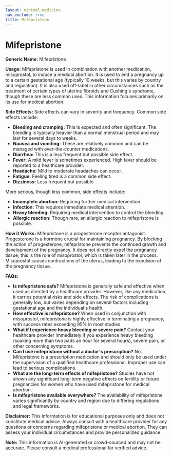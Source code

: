```yaml
---
layout: minimal-medicine
nav_exclude: true
title: Mifepristone
---
```


# Mifepristone

**Generic Name:** Mifepristone

**Usage:** Mifepristone is used in combination with another medication, misoprostol, to induce a medical abortion.  It is used to end a pregnancy up to a certain gestational age (typically 10 weeks, but this varies by country and regulation).  It is also used off-label in other circumstances such as the treatment of certain types of uterine fibroids and Cushing's syndrome, though these are less common uses.  This information focuses primarily on its use for medical abortion.

**Side Effects:**  Side effects can vary in severity and frequency. Common side effects include:

* **Bleeding and cramping:** This is expected and often significant.  The bleeding is typically heavier than a normal menstrual period and may last for several days to weeks.
* **Nausea and vomiting:** These are relatively common and can be managed with over-the-counter medications.
* **Diarrhea:**  This is a less frequent but possible side effect.
* **Fever:** A mild fever is sometimes experienced.  High fever should be reported to a healthcare provider.
* **Headache:**  Mild to moderate headaches can occur.
* **Fatigue:** Feeling tired is a common side effect.
* **Dizziness:** Less frequent but possible.

More serious, though less common, side effects include:

* **Incomplete abortion:** Requiring further medical intervention.
* **Infection:**  This requires immediate medical attention.
* **Heavy bleeding:** Requiring medical intervention to control the bleeding.
* **Allergic reaction:** Though rare, an allergic reaction to mifepristone is possible.


**How it Works:** Mifepristone is a progesterone receptor antagonist.  Progesterone is a hormone crucial for maintaining pregnancy. By blocking the action of progesterone, mifepristone prevents the continued growth and development of the pregnancy.  It does not directly expel the pregnancy tissue;  this is the role of misoprostol, which is taken later in the process. Misoprostol causes contractions of the uterus, leading to the expulsion of the pregnancy tissue.

**FAQs:**

* **Is mifepristone safe?**  Mifepristone is generally safe and effective when used as directed by a healthcare provider. However, like any medication, it carries potential risks and side effects.  The risk of complications is generally low, but varies depending on several factors including gestational age and the individual's health.
* **How effective is mifepristone?** When used in conjunction with misoprostol, mifepristone is highly effective in terminating a pregnancy, with success rates exceeding 95% in most studies.
* **What if I experience heavy bleeding or severe pain?**  Contact your healthcare provider immediately if you experience heavy bleeding (soaking more than two pads an hour for several hours), severe pain, or other concerning symptoms.
* **Can I use mifepristone without a doctor's prescription?**  No. Mifepristone is a prescription medication and should only be used under the supervision of a qualified healthcare professional.  Improper use can lead to serious complications.
* **What are the long-term effects of mifepristone?**  Studies have not shown any significant long-term negative effects on fertility or future pregnancies for women who have used mifepristone for medical abortion.
* **Is mifepristone available everywhere?**  The availability of mifepristone varies significantly by country and region due to differing regulations and legal frameworks.


**Disclaimer:** This information is for educational purposes only and does not constitute medical advice.  Always consult with a healthcare provider for any questions or concerns regarding mifepristone or medical abortion.  They can assess your individual circumstances and provide personalized guidance.


**Note:** This information is AI-generated or crowd-sourced and may not be accurate. Please consult a medical professional for verified advice.